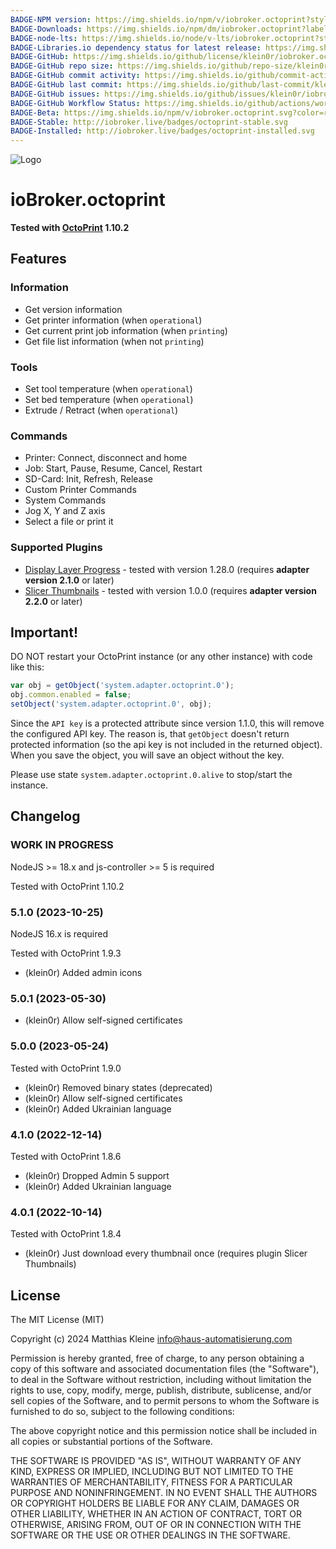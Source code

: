 ```yaml
---
BADGE-NPM version: https://img.shields.io/npm/v/iobroker.octoprint?style=flat-square
BADGE-Downloads: https://img.shields.io/npm/dm/iobroker.octoprint?label=npm%20downloads&style=flat-square
BADGE-node-lts: https://img.shields.io/node/v-lts/iobroker.octoprint?style=flat-square
BADGE-Libraries.io dependency status for latest release: https://img.shields.io/librariesio/release/npm/iobroker.octoprint?label=npm%20dependencies&style=flat-square
BADGE-GitHub: https://img.shields.io/github/license/klein0r/iobroker.octoprint?style=flat-square
BADGE-GitHub repo size: https://img.shields.io/github/repo-size/klein0r/iobroker.octoprint?logo=github&style=flat-square
BADGE-GitHub commit activity: https://img.shields.io/github/commit-activity/m/klein0r/iobroker.octoprint?logo=github&style=flat-square
BADGE-GitHub last commit: https://img.shields.io/github/last-commit/klein0r/iobroker.octoprint?logo=github&style=flat-square
BADGE-GitHub issues: https://img.shields.io/github/issues/klein0r/iobroker.octoprint?logo=github&style=flat-square
BADGE-GitHub Workflow Status: https://img.shields.io/github/actions/workflow/status/klein0r/iobroker.octoprint/test-and-release.yml?branch=master&logo=github&style=flat-square
BADGE-Beta: https://img.shields.io/npm/v/iobroker.octoprint.svg?color=red&label=beta
BADGE-Stable: http://iobroker.live/badges/octoprint-stable.svg
BADGE-Installed: http://iobroker.live/badges/octoprint-installed.svg
---
```

![Logo](../../admin/octoprint.png)

# ioBroker.octoprint

**Tested with [OctoPrint](https://github.com/OctoPrint/OctoPrint/releases) 1.10.2**

## Features

### Information

- Get version information
- Get printer information (when ``operational``)
- Get current print job information (when ``printing``)
- Get file list information (when not ``printing``)

### Tools

- Set tool temperature (when ``operational``)
- Set bed temperature (when ``operational``)
- Extrude / Retract (when ``operational``)

### Commands

- Printer: Connect, disconnect and home
- Job: Start, Pause, Resume, Cancel, Restart
- SD-Card: Init, Refresh, Release
- Custom Printer Commands
- System Commands
- Jog X, Y and Z axis
- Select a file or print it

### Supported Plugins

- [Display Layer Progress](https://github.com/OllisGit/OctoPrint-DisplayLayerProgress) - tested with version 1.28.0 (requires **adapter version 2.1.0** or later)
- [Slicer Thumbnails](https://github.com/jneilliii/OctoPrint-PrusaSlicerThumbnails) - tested with version 1.0.0 (requires **adapter version 2.2.0** or later)

## Important!

DO NOT restart your OctoPrint instance (or any other instance) with code like this:

```javascript
var obj = getObject('system.adapter.octoprint.0');
obj.common.enabled = false;
setObject('system.adapter.octoprint.0', obj);
```

Since the `API key` is a protected attribute since version 1.1.0, this will remove the configured API key. The reason is, that `getObject` doesn't return protected information (so the api key is not included in the returned object). When you save the object, you will save an object without the key.

Please use state `system.adapter.octoprint.0.alive` to stop/start the instance.

## Changelog

<!--
  Placeholder for the next version (at the beginning of the line):
  ### **WORK IN PROGRESS**
-->
### **WORK IN PROGRESS**

NodeJS >= 18.x and js-controller >= 5 is required

Tested with OctoPrint 1.10.2

### 5.1.0 (2023-10-25)

NodeJS 16.x is required

Tested with OctoPrint 1.9.3

* (klein0r) Added admin icons

### 5.0.1 (2023-05-30)

* (klein0r) Allow self-signed certificates

### 5.0.0 (2023-05-24)

Tested with OctoPrint 1.9.0

* (klein0r) Removed binary states (deprecated)
* (klein0r) Allow self-signed certificates
* (klein0r) Added Ukrainian language

### 4.1.0 (2022-12-14)

Tested with OctoPrint 1.8.6

* (klein0r) Dropped Admin 5 support
* (klein0r) Added Ukrainian language

### 4.0.1 (2022-10-14)

Tested with OctoPrint 1.8.4

* (klein0r) Just download every thumbnail once (requires plugin Slicer Thumbnails)

## License

The MIT License (MIT)

Copyright (c) 2024 Matthias Kleine <info@haus-automatisierung.com>

Permission is hereby granted, free of charge, to any person obtaining a copy
of this software and associated documentation files (the "Software"), to deal
in the Software without restriction, including without limitation the rights
to use, copy, modify, merge, publish, distribute, sublicense, and/or sell
copies of the Software, and to permit persons to whom the Software is
furnished to do so, subject to the following conditions:

The above copyright notice and this permission notice shall be included in
all copies or substantial portions of the Software.

THE SOFTWARE IS PROVIDED "AS IS", WITHOUT WARRANTY OF ANY KIND, EXPRESS OR
IMPLIED, INCLUDING BUT NOT LIMITED TO THE WARRANTIES OF MERCHANTABILITY,
FITNESS FOR A PARTICULAR PURPOSE AND NONINFRINGEMENT. IN NO EVENT SHALL THE
AUTHORS OR COPYRIGHT HOLDERS BE LIABLE FOR ANY CLAIM, DAMAGES OR OTHER
LIABILITY, WHETHER IN AN ACTION OF CONTRACT, TORT OR OTHERWISE, ARISING FROM,
OUT OF OR IN CONNECTION WITH THE SOFTWARE OR THE USE OR OTHER DEALINGS IN
THE SOFTWARE.